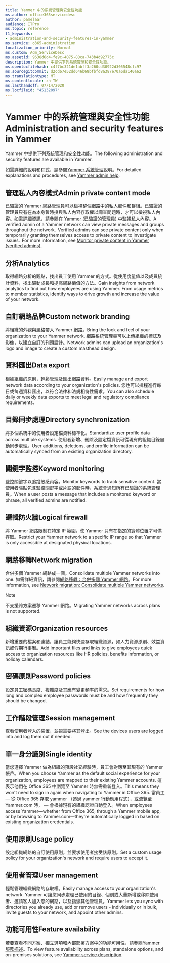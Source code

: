 ```yaml
---
title: Yammer 中的系統管理與安全性功能
ms.author: office365servicedesc
author: pamelaar
audience: ITPro
ms.topic: reference
f1_keywords:
- administration-and-security-features-in-yammer
ms.service: o365-administration
localization_priority: Normal
ms.custom: Adm_ServiceDesc
ms.assetid: 9638d6d4-fe9c-4075-88ca-743b4d92775c
description: Yammer 中提供下列系統管理和安全性功能。
ms.openlocfilehash: c4f7bc321de1abff3a260cd30922d305548cfc97
ms.sourcegitcommit: d2cd67e52dd646b68bfbfd8a387e70a6da140a62
ms.translationtype: MT
ms.contentlocale: zh-TW
ms.lasthandoff: 07/14/2020
ms.locfileid: "45132097"
---
```

# <a name="administration-and-security-features-in-yammer"></a><span data-ttu-id="c6d42-103">Yammer 中的系統管理與安全性功能</span><span class="sxs-lookup"><span data-stu-id="c6d42-103">Administration and security features in Yammer</span></span>

<span data-ttu-id="c6d42-104">Yammer 中提供下列系統管理和安全性功能。</span><span class="sxs-lookup"><span data-stu-id="c6d42-104">The following administration and security features are available in Yammer.</span></span>
  
<span data-ttu-id="c6d42-105">如需詳細的說明和程式，請參閱[Yammer 系統管理](https://go.microsoft.com/fwlink/?LinkId=869688)說明。</span><span class="sxs-lookup"><span data-stu-id="c6d42-105">For detailed explanations and procedures, see [Yammer admin help](https://go.microsoft.com/fwlink/?LinkId=869688).</span></span>

## <a name="admin-private-content-mode"></a><span data-ttu-id="c6d42-106">管理私人內容模式</span><span class="sxs-lookup"><span data-stu-id="c6d42-106">Admin private content mode</span></span>

<span data-ttu-id="c6d42-p101">已驗證的 Yammer 網路管理員可以檢視整個網路中的私人郵件和群組。已驗證的管理員只有在為本身暫時授與私人內容存取權以調查問題時，才可以檢視私人內容。如需詳細資訊，請參閱[在 Yammer (已驗證的管理員) 中監視私人內容](https://go.microsoft.com/fwlink/?LinkId=627479)。</span><span class="sxs-lookup"><span data-stu-id="c6d42-p101">A verified admin of a Yammer network can view private messages and groups throughout the network.  Verified admins can see private content only when temporarily granting themselves access to private content to investigate issues.  For more information, see [Monitor private content in Yammer (verified admins)](https://go.microsoft.com/fwlink/?LinkId=627479).</span></span>

## <a name="analytics"></a><span data-ttu-id="c6d42-110">分析</span><span class="sxs-lookup"><span data-stu-id="c6d42-110">Analytics</span></span>

<span data-ttu-id="c6d42-p102">取得網路分析的觀點，找出員工使用 Yammer 的方式。從使用度量值以及成員統計資料，找出驅動成長和提高網路價值的方法。</span><span class="sxs-lookup"><span data-stu-id="c6d42-p102">Gain insights from network analytics to find out how employees are using Yammer. From usage metrics to member statistics, identify ways to drive growth and increase the value of your network.</span></span>

## <a name="custom-network-branding"></a><span data-ttu-id="c6d42-113">自訂網路品牌</span><span class="sxs-lookup"><span data-stu-id="c6d42-113">Custom network branding</span></span>

<span data-ttu-id="c6d42-114">將組織的外觀與風格帶入 Yammer 網路。</span><span class="sxs-lookup"><span data-stu-id="c6d42-114">Bring the look and feel of your organization to your Yammer network.</span></span> <span data-ttu-id="c6d42-115">網路系統管理員可以上傳組織的標誌及影像，以建立自訂的刊頭設計。</span><span class="sxs-lookup"><span data-stu-id="c6d42-115">Network admins can upload an organization's logo and image to create a custom masthead design.</span></span>

## <a name="data-export"></a><span data-ttu-id="c6d42-116">資料匯出</span><span class="sxs-lookup"><span data-stu-id="c6d42-116">Data export</span></span>

<span data-ttu-id="c6d42-117">根據組織的原則，輕鬆管理及匯出網路資料。</span><span class="sxs-lookup"><span data-stu-id="c6d42-117">Easily manage and export network data according to your organization's policies.</span></span> <span data-ttu-id="c6d42-118">您也可以排程進行每日或每週資料匯出，以符合法律和法規相符性需求。</span><span class="sxs-lookup"><span data-stu-id="c6d42-118">You can also schedule daily or weekly data exports to meet legal and regulatory compliance requirements.</span></span>
  
## <a name="directory-synchronization"></a><span data-ttu-id="c6d42-119">目錄同步處理</span><span class="sxs-lookup"><span data-stu-id="c6d42-119">Directory synchronization</span></span>

<span data-ttu-id="c6d42-120">將多個系統中的使用者設定檔資料標準化。</span><span class="sxs-lookup"><span data-stu-id="c6d42-120">Standardize user profile data across multiple systems.</span></span> <span data-ttu-id="c6d42-121">使用者新增、刪除及設定檔資訊可從現有的組織目錄自動同步處理。</span><span class="sxs-lookup"><span data-stu-id="c6d42-121">User additions, deletions, and profile information can be automatically synced from an existing organization directory.</span></span>

## <a name="keyword-monitoring"></a><span data-ttu-id="c6d42-122">關鍵字監控</span><span class="sxs-lookup"><span data-stu-id="c6d42-122">Keyword monitoring</span></span>

<span data-ttu-id="c6d42-123">監控關鍵字以追蹤敏感內容。</span><span class="sxs-lookup"><span data-stu-id="c6d42-123">Monitor keywords to track sensitive content.</span></span> <span data-ttu-id="c6d42-124">當使用者張貼包含監控關鍵字或片語的郵件時，系統會通知所有已驗證的系統管理員。</span><span class="sxs-lookup"><span data-stu-id="c6d42-124">When a user posts a message that includes a monitored keyword or phrase, all verified admins are notified.</span></span>

## <a name="logical-firewall"></a><span data-ttu-id="c6d42-125">邏輯防火牆</span><span class="sxs-lookup"><span data-stu-id="c6d42-125">Logical firewall</span></span>

<span data-ttu-id="c6d42-126">將 Yammer 網路限制在特定 IP 範圍，使 Yammer 只有在指定的實體位置才可供存取。</span><span class="sxs-lookup"><span data-stu-id="c6d42-126">Restrict your Yammer network to a specific IP range so that Yammer is only accessible at designated physical locations.</span></span>

## <a name="network-migration"></a><span data-ttu-id="c6d42-127">網路移轉</span><span class="sxs-lookup"><span data-stu-id="c6d42-127">Network migration</span></span>

<span data-ttu-id="c6d42-128">合併多個 Yammer 網路成一個。</span><span class="sxs-lookup"><span data-stu-id="c6d42-128">Consolidate multiple Yammer networks into one.</span></span> <span data-ttu-id="c6d42-129">如需詳細資訊，請參閱[網路移轉：合併多個 Yammer 網路](https://go.microsoft.com/fwlink/?LinkID=617488)。</span><span class="sxs-lookup"><span data-stu-id="c6d42-129">For more information, see [Network migration: Consolidate multiple Yammer networks](https://go.microsoft.com/fwlink/?LinkID=617488).</span></span>
  
> [!NOTE]
> <span data-ttu-id="c6d42-130">不支援跨方案遷移 Yammer 網路。</span><span class="sxs-lookup"><span data-stu-id="c6d42-130">Migrating Yammer networks across plans is not supported.</span></span> 

## <a name="organization-resources"></a><span data-ttu-id="c6d42-131">組織資源</span><span class="sxs-lookup"><span data-stu-id="c6d42-131">Organization resources</span></span>

<span data-ttu-id="c6d42-132">新增重要的檔案和連結，讓員工能夠快速存取組織資源，如人力資源原則、效益資訊或假期行事曆。</span><span class="sxs-lookup"><span data-stu-id="c6d42-132">Add important files and links to give employees quick access to organization resources like HR policies, benefits information, or holiday calendars.</span></span>
  
## <a name="password-policies"></a><span data-ttu-id="c6d42-133">密碼原則</span><span class="sxs-lookup"><span data-stu-id="c6d42-133">Password policies</span></span>

<span data-ttu-id="c6d42-134">設定員工密碼長度、複雜度及其應有變更頻率的需求。</span><span class="sxs-lookup"><span data-stu-id="c6d42-134">Set requirements for how long and complex employee passwords must be and how frequently they should be changed.</span></span>
  
## <a name="session-management"></a><span data-ttu-id="c6d42-135">工作階段管理</span><span class="sxs-lookup"><span data-stu-id="c6d42-135">Session management</span></span>

<span data-ttu-id="c6d42-136">查看使用者登入的裝置，並視需要將其登出。</span><span class="sxs-lookup"><span data-stu-id="c6d42-136">See the devices users are logged into and log them out if needed.</span></span>

## <a name="single-identity"></a><span data-ttu-id="c6d42-137">單一身分識別</span><span class="sxs-lookup"><span data-stu-id="c6d42-137">Single identity</span></span>

<span data-ttu-id="c6d42-138">當您選擇 Yammer 做為組織的預設社交經驗時，員工會對應至其現有的 Yammer 帳戶。</span><span class="sxs-lookup"><span data-stu-id="c6d42-138">When you choose Yammer as the default social experience for your organization, employees are mapped to their existing Yammer accounts.</span></span> <span data-ttu-id="c6d42-139">這表示他們在 Office 365 中瀏覽至 Yammer 時無需重新登入。</span><span class="sxs-lookup"><span data-stu-id="c6d42-139">This means they won't need to sign in again when navigating to Yammer in Office 365.</span></span> <span data-ttu-id="c6d42-140">當員工 &mdash; 從 Office 365 存取 yammer （透過 yammer 行動應用程式），或流覽至 Yammer.com 時， &mdash; 會根據現有的組織認證自動登入。</span><span class="sxs-lookup"><span data-stu-id="c6d42-140">When employees access Yammer&mdash;whether from Office 365, through a Yammer mobile app, or by browsing to Yammer.com&mdash;they're automatically logged in based on existing organization credentials.</span></span>

## <a name="usage-policy"></a><span data-ttu-id="c6d42-141">使用原則</span><span class="sxs-lookup"><span data-stu-id="c6d42-141">Usage policy</span></span>

<span data-ttu-id="c6d42-142">設定組織網路的自訂使用原則，並要求使用者接受該原則。</span><span class="sxs-lookup"><span data-stu-id="c6d42-142">Set a custom usage policy for your organization's network and require users to accept it.</span></span>

## <a name="user-management"></a><span data-ttu-id="c6d42-143">使用者管理</span><span class="sxs-lookup"><span data-stu-id="c6d42-143">User management</span></span>

<span data-ttu-id="c6d42-144">輕鬆管理組織網路的存取權。</span><span class="sxs-lookup"><span data-stu-id="c6d42-144">Easily manage access to your organization's network.</span></span> <span data-ttu-id="c6d42-145">Yammer 可讓您同步處理已使用的目錄、個別或大量新增或移除使用者、邀請客人加入您的網路，以及指派其他管理員。</span><span class="sxs-lookup"><span data-stu-id="c6d42-145">Yammer lets you sync with directories you already use, add or remove users - individually or in bulk, invite guests to your network, and appoint other admins.</span></span>

## <a name="feature-availability"></a><span data-ttu-id="c6d42-146">功能可用性</span><span class="sxs-lookup"><span data-stu-id="c6d42-146">Feature availability</span></span>

<span data-ttu-id="c6d42-147">若要查看不同方案、獨立選項和內部部署方案中的功能可用性，請參閱[Yammer 服務描述](yammer-service-description.md)。</span><span class="sxs-lookup"><span data-stu-id="c6d42-147">To view feature availability across plans, standalone options, and on-premises solutions, see [Yammer service description](yammer-service-description.md).</span></span>
  

